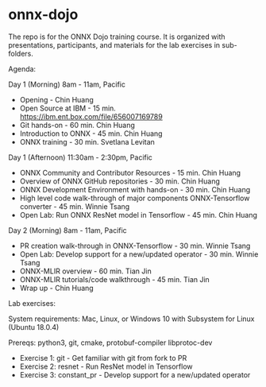 # onnx-dojo

The repo is for the ONNX Dojo training course. It is organized with presentations, participants, and materials for the lab exercises in sub-folders.

Agenda:

Day 1 (Morning) 8am - 11am, Pacific
  - Opening - Chin Huang
  - Open Source at IBM - 15 min. https://ibm.ent.box.com/file/656007169789
  - Git hands-on - 60 min. Chin Huang
  - Introduction to ONNX - 45 min. Chin Huang
  - ONNX training - 30 min. Svetlana Levitan

Day 1 (Afternoon) 11:30am - 2:30pm, Pacific
  - ONNX Community and Contributor Resources - 15 min. Chin Huang
  - Overview of ONNX GitHub repositories - 30 min. Chin Huang
  - ONNX Development Environment with hands-on - 30 min. Chin Huang
  - High level code walk-through of major components ONNX-Tensorflow converter - 45 min. Winnie Tsang
  - Open Lab: Run ONNX ResNet model in Tensorflow - 45 min. Chin Huang

Day 2 (Morning) 8am - 11am, Pacific
  - PR creation walk-through in ONNX-Tensorflow - 30 min. Winnie Tsang
  - Open Lab: Develop support for a new/updated operator - 30 min. Winnie Tsang
  - ONNX-MLIR overview - 60 min. Tian Jin
  - ONNX-MLIR tutorials/code walkthrough - 45 min. Tian Jin
  - Wrap up - Chin Huang 

Lab exercises:

System requirements: Mac, Linux, or Windows 10 with Subsystem for Linux (Ubuntu 18.0.4)

Prereqs: python3, git, cmake, protobuf-compiler libprotoc-dev

* Exercise 1: git - Get familiar with git from fork to PR
* Exercise 2: resnet - Run ResNet model in Tensorflow
* Exercise 3: constant_pr - Develop support for a new/updated operator 
